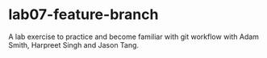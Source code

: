 # lab07-feature-branch
A lab exercise to practice and become familiar with git workflow with Adam Smith, Harpreet Singh and Jason Tang.
